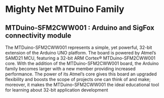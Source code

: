 # Mighty Net MTDuino Family

## MTDuino-SFM2CWW001 : Arduino and SigFox connectivity module

The  MTDuino-SFM2CWW001  represents  a  simple,  yet  powerful,  32-bit  extension  of  the  Arduino  UNO  platform. The board is powered by Atmel’s SAMD21 MCU, featuring a 32-bit ARM Cortex® MTDuino-SFM2CWW001 core.  With  the  addition  of  the  MTDuino-SFM2CWW001  board,  the  Arduino  family  becomes  larger  with  a  new  member providing increased performance. The power of its Atmel’s core gives this board an upgraded flexibility and boosts the scope of projects one can think of and make; moreover, it makes the MTDuino-SFM2CWW001 the ideal educational tool for learning about 32-bit application development
